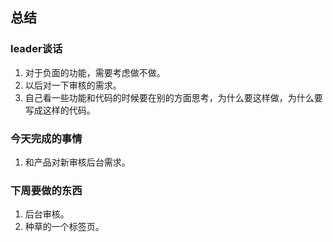 ## 总结

### leader谈话
1. 对于负面的功能，需要考虑做不做。
2. 以后对一下审核的需求。
3. 自己看一些功能和代码的时候要在别的方面思考，为什么要这样做，为什么要写成这样的代码。

### 今天完成的事情
1. 和产品对新审核后台需求。

### 下周要做的东西
1. 后台审核。
2. 种草的一个标签页。
